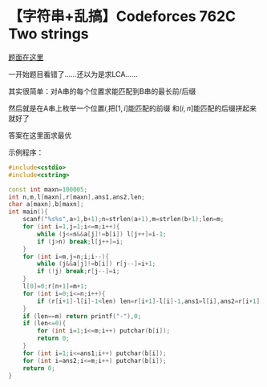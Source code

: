 # 【字符串+乱搞】Codeforces 762C Two strings

[题面在这里](http://codeforces.com/problemset/problem/762/C)



一开始题目看错了……还以为是求$\text {LCA}$……

其实很简单：对A串的每个位置求能匹配到B串的最长前/后缀

然后就是在A串上枚举一个位置$i$,把$[1,i]$能匹配的前缀 和$(i,n]$能匹配的后缀拼起来就好了

答案在这里面求最优



示例程序：

```C++
#include<cstdio>
#include<cstring>

const int maxn=100005;
int n,m,l[maxn],r[maxn],ans1,ans2,len;
char a[maxn],b[maxn];
int main(){
	scanf("%s%s",a+1,b+1);n=strlen(a+1),m=strlen(b+1);len=m;
	for (int i=1,j=1;i<=m;i++){
		while (j<=n&&a[j]!=b[i]) l[j++]=i-1;
		if (j>n) break;l[j++]=i;
	}
	for (int i=m,j=n;i;i--){
		while (j&&a[j]!=b[i]) r[j--]=i+1;
		if (!j) break;r[j--]=i;
	}
	l[0]=0;r[n+1]=m+1;
	for (int i=0;i<=n;i++){
		if (r[i+1]-l[i]-1<len) len=r[i+1]-l[i]-1,ans1=l[i],ans2=r[i+1];
	}
	if (len==m) return printf("-"),0;
	if (len<=0){
		for (int i=1;i<=m;i++) putchar(b[i]);
		return 0;
	}
	for (int i=1;i<=ans1;i++) putchar(b[i]);
	for (int i=ans2;i<=m;i++) putchar(b[i]);
	return 0;
}
```

